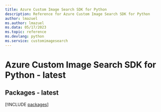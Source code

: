 ```yaml
---
title: Azure Custom Image Search SDK for Python
description: Reference for Azure Custom Image Search SDK for Python
author: lmazuel
ms.author: lmazuel
ms.data: 05/17/2023
ms.topic: reference
ms.devlang: python
ms.service: customimagesearch
---
```

# Azure Custom Image Search SDK for Python - latest
## Packages - latest
[!INCLUDE [packages](custom-image-search-index.md)]